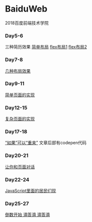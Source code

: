 # BaiduWeb
2018百度前端技术学院

### Day5-6
三种简历效果
[简单布局](https://younguei.github.io/BaiduWeb/Day5/Day5.1.html)
[flex布局1](https://younguei.github.io/BaiduWeb/Day5/Day5.2.html)
[flex布局2](https://younguei.github.io/BaiduWeb/Day5/Day5.3.html)

### Day7-8
[几种布局效果](https://younguei.github.io/BaiduWeb/Day7-8/Day7_8.html)

### Day9-11
[简单页面的实现](https://younguei.github.io/BaiduWeb/Day9-11/index.html)

### Day12-15
[复杂页面的实现](https://younguei.github.io/BaiduWeb/Day12-15/index.html)

### Day17-18
[“如果”可以“重来”](https://younguei.github.io/2018/06/19/Day17%E8%87%B318JS/#more) 文章后部有codepen代码

### Day20-21
[让你和页面对话](https://younguei.github.io/2018/06/26/Day20%E4%B8%8E%E9%A1%B5%E9%9D%A2%E4%BA%92%E5%8A%A8/#more)

### Day22-24
[JavaScript里面的居民们现](https://younguei.github.io/2018/06/26/Day22js%E4%B8%AD%E7%9A%84%E5%8E%9F%E5%A7%8B%E5%B1%85%E6%B0%91/#more)

### Day25-27
[倒数开始 滴答滴 滴答滴](https://younguei.github.io/BaiduWeb/Day25-27/index2.html)
